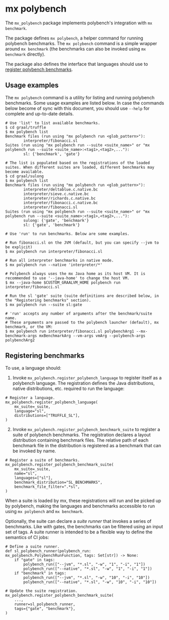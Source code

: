 # mx polybench

The `mx_polybench` package implements polybench's integration with `mx benchmark`.

The package defines `mx polybench`, a helper command for running polybench benchmarks.
The `mx polybench` command is a simple wrapper around `mx benchmark` (the benchmarks can also be invoked using
`mx benchmark` directly).

The package also defines the interface that languages should use
to [register polybench benchmarks](#registering-benchmarks).

## Usage examples

The `mx polybench` command is a utility for listing and running polybench benchmarks.
Some usage examples are listed below.
In case the commands below become of sync with this document, you should use `--help` for complete and up-to-date
details.


```commandline
# Use 'list' to list available benchmarks.
$ cd graal/truffle
$ mx polybench list
Benchmark files (run using "mx polybench run <glob_pattern>"):
        interpreter/fibonacci.sl
Suites (run using "mx polybench run --suite <suite_name>" or "mx polybench run --suite <suite_name>:<tag1>,<tag2>,..."):
        sl: {'benchmark', 'gate'}

# The list is populated based on the registrations of the loaded suites. When different suites are loaded, different benchmarks may become available.
$ cd graal/sulong
$ mx polybench list
Benchmark files (run using "mx polybench run <glob_pattern>"):
        interpreter/deltablue.c.native.bc
        interpreter/sieve.c.native.bc
        interpreter/richards.c.native.bc
        interpreter/fibonacci.c.native.bc
        interpreter/fibonacci.sl
Suites (run using "mx polybench run --suite <suite_name>" or "mx polybench run --suite <suite_name>:<tag1>,<tag2>,..."):
        sulong: {'gate', 'benchmark'}
        sl: {'gate', 'benchmark'}

# Use 'run' to run benchmarks. Below are some examples.

# Run fibonacci.sl on the JVM (default, but you can specify --jvm to be explicit)
$ mx polybench run interpreter/fibonacci.sl

# Run all interpreter benchmarks in native mode.
$ mx polybench run --native 'interpreter/*'

# Polybench always uses the mx Java home as its host VM. It is recommended to use '--java-home' to change the host VM.
$ mx --java-home $CUSTOM_GRAALVM_HOME polybench run interpreter/fibonacci.sl

# Run the sl 'gate' suite (suite definitions are described below, in the "Registering benchmarks" section).
$ mx polybench run --suite sl:gate

# 'run' accepts any number of arguments after the benchmark/suite name.
# These arguments are passed to the polybench launcher (default), mx benchmark, or the VM:
$ mx polybench run interpreter/fibonacci.sl polybenchArg1 --mx-benchmark-args mxBenchmarkArg --vm-args vmArg --polybench-args polybenchArg2
```

## Registering benchmarks

To use, a language should:
1. Invoke `mx_polybench.register_polybench_language` to register itself as a polybench language. 
The registration defines the Java distributions, native distributions, etc. required to run the language:
```
# Register a language.
mx_polybench.register_polybench_language(
    mx_suite=_suite,
    language="sl",
    distributions=["TRUFFLE_SL"],
)
```

2. Invoke `mx_polybench.register_polybench_benchmark_suite` to register a suite of polybench benchmarks.
   The registration declares a layout distribution containing benchmark files.
   The relative path of each benchmark file in the distribution is registered as a benchmark that can be invoked by
   name.
```
# Register a suite of benchmarks.
mx_polybench.register_polybench_benchmark_suite(
    mx_suite=_suite,
    name="sl",
    languages=["sl"],
    benchmark_distribution="SL_BENCHMARKS",
    benchmark_file_filter=".*sl",
)
```

When a suite is loaded by mx, these registrations will run and be picked up by polybench, making the languages and
benchmarks accessible to run using `mx polybench` and `mx benchmark`.

Optionally, the suite can declare a _suite runner_ that invokes a series of benchmarks.
Like with gates, the benchmarks can be filtered using an input set of tags.
A suite runner is intended to be a flexible way to define the semantics of CI jobs:
```
# Define a suite runner.
def sl_polybench_runner(polybench_run: mx_polybench.PolybenchRunFunction, tags: Set[str]) -> None:
    if "gate" in tags:
        polybench_run(["--jvm", "*.sl", "-w", "1", "-i", "1"])
        polybench_run(["--native", "*.sl", "-w", "1", "-i", "1"])
    if "benchmark" in tags:
        polybench_run(["--jvm", "*.sl", "-w", "10", "-i", "10"])
        polybench_run(["--native", "*.sl", "-w", "10", "-i", "10"])
        
# Update the suite registration.
mx_polybench.register_polybench_benchmark_suite(
    ...,
    runner=sl_polybench_runner,
    tags={"gate", "benchmark"},
)
```
